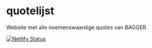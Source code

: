# quotelijst
Website met alle noemenswaardige quotes van BAGGER

[![Netlify Status](https://api.netlify.com/api/v1/badges/2b77f158-5c2f-4a2b-a03f-d7dcddcbce5f/deploy-status)](https://app.netlify.com/sites/bagger-quotelijst/deploys)
